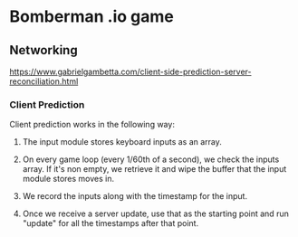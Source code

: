 # Bomberman .io game

## Networking

https://www.gabrielgambetta.com/client-side-prediction-server-reconciliation.html

### Client Prediction

Client prediction works in the following way:

1. The input module stores keyboard inputs as an array.

2. On every game loop (every 1/60th of a second), we check the inputs
   array. If it's non empty, we retrieve it and wipe the buffer that
   the input module stores moves in.
   
3. We record the inputs along with the timestamp for the input.

4. Once we receive a server update, use that as the starting point and
   run "update" for all the timestamps after that point.
